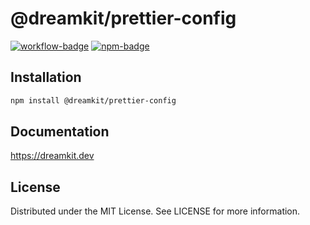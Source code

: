 # @dreamkit/prettier-config

> 

[![workflow-badge]](https://github.com/swordev/dreamkit/actions/workflows/ci.yaml) [![npm-badge]](https://www.npmjs.com/package/@dreamkit/prettier-config)

[workflow-badge]: https://img.shields.io/github/actions/workflow/status/swordev/dreamkit/ci.yaml?branch=main
[npm-badge]: https://img.shields.io/npm/v/@dreamkit/prettier-config?label=@dreamkit/prettier-config

## Installation

```sh
npm install @dreamkit/prettier-config
```

## Documentation

https://dreamkit.dev

## License

Distributed under the MIT License. See LICENSE for more information.
